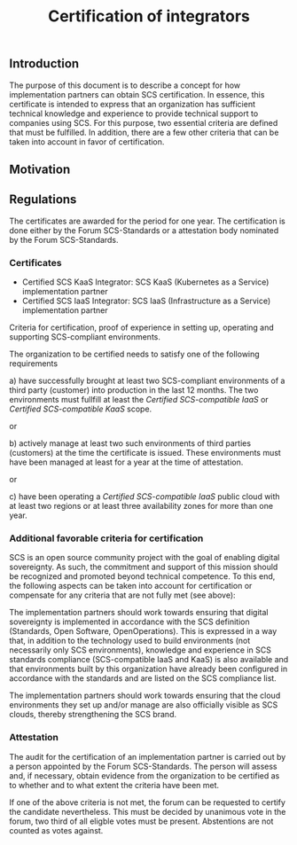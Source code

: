 ﻿---
title: Certification of integrators
type: Procedural
status: Draft
track: Global
description: |
   SCS-0007 defines the process and rules on how SCS certified integrators are certified.
---

## Introduction

The purpose of this document is to describe a concept for how implementation partners can obtain SCS certification. In essence, this certificate is intended to express that an organization has sufficient technical knowledge and experience to provide technical support to companies using SCS.
For this purpose, two essential criteria are defined that must be fulfilled. In addition, there are a few other criteria that can be taken into account in favor of certification.

## Motivation

## Regulations

The certificates are awarded for the period for one year.
The certification is done either by the Forum SCS-Standards or a attestation body nominated by the Forum SCS-Standards.

### Certificates

* Certified SCS KaaS Integrator: SCS KaaS (Kubernetes as a Service) implementation partner
* Certified SCS IaaS Integrator: SCS IaaS (Infrastructure as a Service) implementation partner

Criteria for certification, proof of experience in setting up, operating and supporting SCS-compliant environments.

The organization to be certified needs to satisfy one of the following requirements

a) have successfully brought at least two SCS-compliant environments of a third party (customer) into production in the last 12 months. The two environments must fullfill at least the _Certified SCS-compatible IaaS_ or _Certified SCS-compatible KaaS_ scope.

or

b) actively manage at least two such environments of third parties (customers) at the time the certificate is issued. These environments must have been managed at least for a year at the time of attestation.

or

c) have been operating a _Certified SCS-compatible IaaS_ public cloud with at least two regions or at least three availability zones for more than one year.

### Additional favorable criteria for certification

SCS is an open source community project with the goal of enabling digital sovereignty. As such, the commitment and support of this mission should be recognized and promoted beyond technical competence. To this end, the following aspects can be taken into account for certification or compensate for any criteria that are not fully met (see above):

The implementation partners should work towards ensuring that digital sovereignty is implemented in accordance with the SCS definition (Standards, Open Software, OpenOperations). This is expressed in a way that, in addition to the technology used to build environments (not necessarily only SCS environments), knowledge and experience in SCS standards compliance (SCS-compatible IaaS and KaaS) is also available and that environments built by this organization have already been configured in accordance with the standards and are listed on the SCS compliance list.

The implementation partners should work towards ensuring that the cloud environments they set up and/or manage are also officially visible as SCS clouds, thereby strengthening the SCS brand.

### Attestation

The audit for the certification of an implementation partner is carried out by a person appointed by the Forum SCS-Standards. The person will assess and, if necessary, obtain evidence from the organization to be certified as to whether and to what extent the criteria have been met.

If one of the above criteria is not met, the forum can be requested to certify the candidate nevertheless. This must be decided by unanimous vote in the forum, two third of all eligble votes must be present. Abstentions are not counted as votes against.
